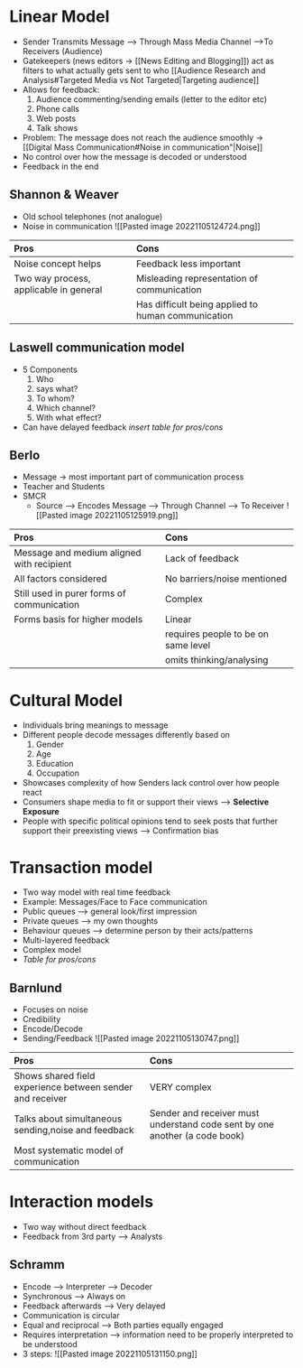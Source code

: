 # Linear Model
- Sender Transmits Message –> Through Mass Media Channel –>To Receivers (Audience)
- Gatekeepers (news editors -> [[News Editing and Blogging]]) act as filters to what actually gets sent to who [[Audience Research and Analysis#Targeted Media vs Not Targeted|Targeting audience]]
- Allows for feedback: 
  1. Audience commenting/sending emails (letter to the editor etc)
  2. Phone calls
  3. Web posts
  4. Talk shows
- Problem: The message does not reach the audience smoothly -> [[Digital Mass Communication#Noise in communication"|Noise]]
- No control over how the message is decoded or understood
- Feedback in the end
## Shannon & Weaver 
   - Old school telephones (not analogue)
   - Noise in communication
   ![[Pasted image 20221105124724.png]]
   
|Pros                                   | Cons                                              |
|:--------------------------------------|:--------------------------------------------------|
|Noise concept helps                    | Feedback less important                           |
|Two way process, applicable in general | Misleading representation of communication        |
|                                       | Has difficult being applied to human communication|

## Laswell communication model
- 5 Components
   1. Who 
   2. says what?
   3. To whom?
   4. Which channel?
   5. With what effect?
- Can have delayed feedback
*insert table for pros/cons*
## Berlo 
   - Message -> most important part of communication process
   - Teacher and Students
   - SMCR
	 - Source --> Encodes Message --> Through Channel --> To Receiver
	 ![[Pasted image 20221105125919.png]]
	 
|Pros                                      |Cons                                |
|:-----------------------------------------|:-----------------------------------|
|Message and medium aligned with recipient | Lack of feedback                   |
|All factors considered                    | No barriers/noise mentioned        |
|Still used in purer forms of communication| Complex                            |
|Forms basis for higher models             | Linear                             |
|                                          | requires people to be on same level|
|                                          | omits thinking/analysing           |

# Cultural Model
- Individuals bring meanings to message
- Different people decode messages differently based on
  1. Gender
  2. Age
  3. Education
  4. Occupation
- Showcases complexity of how Senders lack control over how people react 
- Consumers shape media to fit or support their views –> **Selective Exposure**
- People with specific political opinions tend to seek posts that further support their preexisting views –> Confirmation bias



# Transaction model
- Two way model with real time feedback
- Example: Messages/Face to Face communication
- Public queues --> general look/first impression
- Private queues --> my own thoughts 
- Behaviour queues --> determine person by their acts/patterns
- Multi-layered feedback
- Complex model
- *Table for pros/cons*
## Barnlund
   - Focuses on noise
   - Credibility 
   - Encode/Decode
   - Sending/Feedback
   ![[Pasted image 20221105130747.png]]
   
|Pros      | Cons     |
|:-----|:-----|
| Shows shared field experience between sender and receiver | VERY complex     |
| Talks about simultaneous sending,noise and feedback       | Sender and receiver must understand code sent by one another (a code book)     |
| Most systematic model of communication                    |                    |

# Interaction models
- Two way without direct feedback
- Feedback from 3rd party --> Analysts 
## Schramm 
- Encode --> Interpreter --> Decoder
- Synchronous --> Always on 
- Feedback afterwards --> Very delayed
- Communication is circular
- Equal and reciprocal –> Both parties equally engaged
- Requires interpretation –> information need to be properly interpreted to be understood
- 3 steps:
![[Pasted image 20221105131150.png]]


